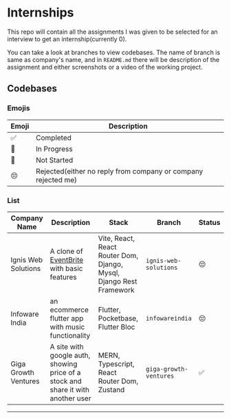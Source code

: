 # Internships

This repo will contain all the assignments I was given to be selected for an interview to get an internship(currently 0).

You can take a look at branches to view codebases. The name of branch is same as company's name, and in `README.md` there will be description of the assignment and either screenshots or a video of the working project.

## Codebases

### Emojis

| Emoji | Description |
| --- | --- |
| ✅ | Completed |
| 🚧 | In Progress |
| 🚫 | Not Started |
| 😔 | Rejected(either no reply from company or company rejected me) |


### List

| Company Name | Description | Stack | Branch | Status | 
--- | --- | --- | --- | ---|
| Ignis Web Solutions | A clone of [EventBrite](https://www.eventbrite.com/) with basic features | Vite, React, React Router Dom, Django, Mysql, Django Rest Framework | `ignis-web-solutions` | 😔 |
| Infoware India | an ecommerce flutter app with music functionality | Flutter, Pocketbase, Flutter Bloc | `infowareindia` | 😔 |
| Giga Growth Ventures | A site with google auth, showing price of a stock and share it with another user | MERN, Typescript, React Router Dom, Zustand | `giga-growth-ventures` | ✅ |
---
